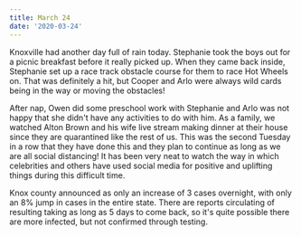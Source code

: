 ```yaml
---
title: March 24
date: '2020-03-24'
---
```

Knoxville had another day full of rain today. Stephanie took the boys out for a picnic breakfast before it really picked up. When they came back inside, Stephanie set up a race track obstacle course for them to race Hot Wheels on. That was definitely a hit, but Cooper and Arlo were always wild cards being in the way or moving the obstacles!

After nap, Owen did some preschool work with Stephanie and Arlo was not happy that she didn't have any activities to do with him. As a family, we watched Alton Brown and his wife live stream making dinner at their house since they are quarantined like the rest of us. This was the second Tuesday in a row that they have done this and they plan to continue as long as we are all social distancing! It has been very neat to watch the way in which celebrities and others have used social media for positive and uplifting things during this difficult time.

Knox county announced as only an increase of 3 cases overnight, with only an 8% jump in cases in the entire state. There are reports circulating of resulting taking as long as 5 days to come back, so it's quite possible there are more infected, but not confirmed through testing.